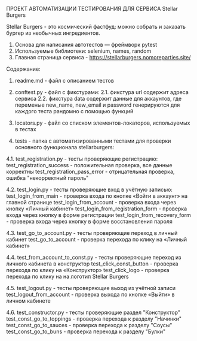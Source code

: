 ПРОЕКТ АВТОМАТИЗАЦИИ ТЕСТИРОВАНИЯ ДЛЯ СЕРВИСА Stellar Burgers

Stellar Burgers - это космический фастфуд: можно собрать и заказать бургер из необычных ингредиентов.

1. Основа для написания автотестов — фреймворк pytest
2. Используемые библиотеки: selenium, names, random
3. Главная страница сервиса - https://stellarburgers.nomoreparties.site/

Содержание:

1. readme.md - файл с описанием тестов

2. conftest.py - файл с фикстурами:
  2.1. фикстура url содержит адреса сервиса
  2.2. фикстура data содержит данные для аккаунтов, 
  где переменые new_name, new_email и password генерируются для каждого теста рандомно с помощью функций
  
3. locators.py - файл со списком элементов-локаторов, используемых в тестах

4. tests - папка с автоматизированными тестами для проверки основного функционала stellarburgers:

  4.1. test_registration.py - тесты проверяющие регистрацию: 
         test_registration_success - положительная проверка, все данные корректны
		 test_registration_pass_error - отрицательная проверка, ошибка "некорректный пароль"
		 
  4.2. test_login.py - тесты проверяющие вход в учётную записью:
         test_login_from_main - проверка входа по кнопке «Войти в аккаунт» на главной странице
		 test_login_from_account - проверка входа через кнопку «Личный кабинет»
		 test_login_from_registration_form - проверка входа через кнопку в форме регистрации
		 test_login_from_recovery_form - проверка входа через кнопку в форме восстановления пароля
		
  4.3. test_go_to_account.py - тесты проверяющие переход в личный кабинет
         test_go_to_account - проверка перехода по клику на «Личный кабинет»
		
  4.4. test_from_account_to_const.py - тесты проверяющие переход из личного кабинета в конструктор
         test_click_const_button - проверка перехода по клику на «Конструктор»
		 test_click_logo - проверка перехода по клику на на логотип Stellar Burgers
		
  4.5. test_logout.py - тесты проверяющие выход из учётной записи
         test_logout_from_account - проверка выхода по кнопке «Выйти» в личном кабинете
		 
  4.6. test_constructor.py - тесты проверяющие раздел "Конструктор"
         test_const_go_to_toppings - проверка перехода к разделу "Начинки"
		 test_const_go_to_sauces - проверка перехода к разделу "Соусы"
		 test_const_go_to_buns - проверка перехода к разделу "Булки"
